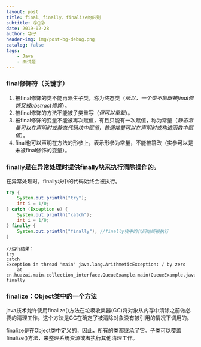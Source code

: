 ```yaml
---
layout: post
title: final、finally、finalize的区别
subtitle: 😝🙌😝
date: 2019-02-28
author: 华仔
header-img: img/post-bg-debug.png
catalog: false
tags:
    - Java
    - 面试题
---
```

### final修饰符（关键字）
1. 被final修饰的类不能再派生子类，称为终态类（*所以，一个类不能既被final修饰又被abstract修饰*）。
2. 被final修饰的方法不能被子类重写（*但可以重载*）。
3. 被final修饰的变量不能被再次赋值，有且只能有一次赋值，称为常量（*静态常量可以在声明时或静态代码块中赋值，普通常量可以在声明时或构造函数中赋值*）。
4. final也可以声明在方法的形参上，表示形参为常量，不能被篡改（实参可以是未被final修饰的变量）。



### finally是在异常处理时提供finally块来执行清除操作的。

在异常处理时，finally块中的代码始终会被执行。

```java
try {
    System.out.println("try");
    int i = 1/0;
} catch (Exception e) {
    System.out.println("catch");
    int i = 1/0;
} finally {
    System.out.println("finally"); //finally块中的代码始终被执行
}
```

```
//运行结果：
try
catch
Exception in thread "main" java.lang.ArithmeticException: / by zero
	at cn.huazai.main.collection_interface.QueueExample.main(QueueExample.java:29)
finally
```



### finalize：Object类中的一个方法

java技术允许使用finalize()方法在垃圾收集器(GC)将对象从内存中清除之前做必要的清理工作。这个方法是GC在确定了被清除对象没有被引用的情况下调用的。

finalize是在Object类中定义的，因此，所有的类都继承了它。子类可以覆盖finalize()方法，来整理系统资源或者执行其他清理工作。